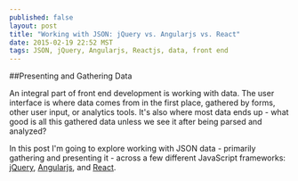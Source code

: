 ```yaml
---
published: false
layout: post
title: "Working with JSON: jQuery vs. Angularjs vs. React"
date: 2015-02-19 22:52 MST
tags: JSON, jQuery, Angularjs, Reactjs, data, front end
---
```

##Presenting and Gathering Data

An integral part of front end development is working with data. The user interface is where data comes from in the first place, gathered by forms, other user input, or analytics tools. It's also where most data ends up - what good is all this gathered data unless we see it after being parsed and analyzed?

In this post I'm going to explore working with JSON data - primarily gathering and presenting it - across a few different JavaScript frameworks: [jQuery](http://jquery.com/), [Angularjs](https://angularjs.org/), and [React](
http://facebook.github.io/react/).


